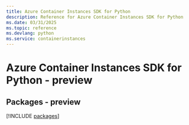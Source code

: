 ```yaml
---
title: Azure Container Instances SDK for Python
description: Reference for Azure Container Instances SDK for Python
ms.date: 03/31/2025
ms.topic: reference
ms.devlang: python
ms.service: containerinstances
---
```

# Azure Container Instances SDK for Python - preview
## Packages - preview
[!INCLUDE [packages](container-instances-index.md)]